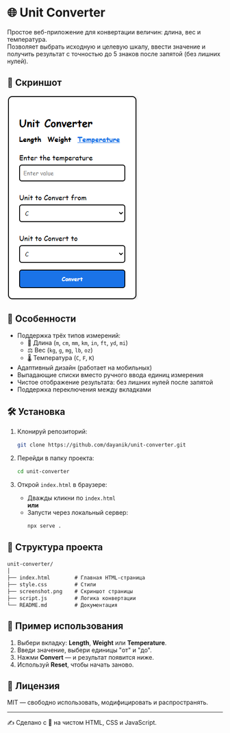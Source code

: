 # 🌐 Unit Converter

Простое веб-приложение для конвертации величин: длина, вес и температура.  
Позволяет выбрать исходную и целевую шкалу, ввести значение и получить результат с точностью до 5 знаков после запятой (без лишних нулей).

## 📸 Скриншот

![Unit Converter Screenshot](screenshot.png) <!-- Заменить или удалить, если нет изображения -->

## 🚀 Особенности

- Поддержка трёх типов измерений:
  - 📏 Длина (`m`, `cm`, `mm`, `km`, `in`, `ft`, `yd`, `mi`)
  - ⚖️ Вес (`kg`, `g`, `mg`, `lb`, `oz`)
  - 🌡 Температура (`C`, `F`, `K`)
- Адаптивный дизайн (работает на мобильных)
- Выпадающие списки вместо ручного ввода единиц измерения
- Чистое отображение результата: без лишних нулей после запятой
- Поддержка переключения между вкладками

## 🛠️ Установка

1. Клонируй репозиторий:
   ```bash
   git clone https://github.com/dayanik/unit-converter.git
   ```

2. Перейди в папку проекта:
   ```bash
   cd unit-converter
   ```

3. Открой `index.html` в браузере:

   - Дважды кликни по `index.html`  
   **или**
   - Запусти через локальный сервер:
     ```bash
     npx serve .
     ```

## 📁 Структура проекта

```
unit-converter/
│
├── index.html        # Главная HTML-страница
├── style.css         # Стили
├── screenshot.png    # Скриншот страницы
├── script.js         # Логика конвертации
└── README.md         # Документация
```

## 🧪 Пример использования

1. Выбери вкладку: **Length**, **Weight** или **Temperature**.
2. Введи значение, выбери единицы "от" и "до".
3. Нажми **Convert** — и результат появится ниже.
4. Используй **Reset**, чтобы начать заново.

## 📄 Лицензия

MIT — свободно использовать, модифицировать и распространять.

---

✍️ Сделано с 💙 на чистом HTML, CSS и JavaScript.
